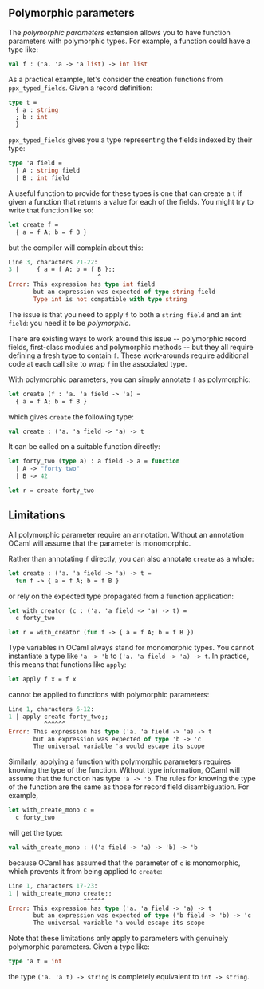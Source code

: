 ## Polymorphic parameters

The *polymorphic parameters* extension allows you to have function
parameters with polymorphic types. For example, a function could
have a type like:
```ocaml
val f : ('a. 'a -> 'a list) -> int list
```

As a practical example, let's consider the creation functions from
`ppx_typed_fields`. Given a record definition:
```ocaml
type t =
  { a : string
  ; b : int
  }
```
`ppx_typed_fields` gives you a type representing the fields indexed by
their type:
```ocaml
type 'a field =
  | A : string field
  | B : int field
```
A useful function to provide for these types is one that can create a
`t` if given a function that returns a value for each of the fields. You
might try to write that function like so:
```ocaml
let create f =
  { a = f A; b = f B }
```
but the compiler will complain about this:
```ocaml
Line 3, characters 21-22:
3 |     { a = f A; b = f B };;
                         ^
Error: This expression has type int field
       but an expression was expected of type string field
       Type int is not compatible with type string
```
The issue is that you need to apply `f` to both a `string field` and
an `int field`: you need it to be *polymorphic*.

There are existing ways to work around this issue -- polymorphic
record fields, first-class modules and polymorphic methods -- but they
all require defining a fresh type to contain `f`. These work-arounds
require additional code at each call site to wrap `f` in the associated
type.

With polymorphic parameters, you can simply annotate `f` as
polymorphic:
```ocaml
let create (f : 'a. 'a field -> 'a) =
  { a = f A; b = f B }
```
which gives `create` the following type:
```ocaml
val create : ('a. 'a field -> 'a) -> t
```

It can be called on a suitable function directly:
```ocaml
let forty_two (type a) : a field -> a = function
  | A -> "forty two"
  | B -> 42

let r = create forty_two
```

## Limitations

All polymorphic parameter require an annotation. Without an annotation
OCaml will assume that the parameter is monomorphic.

Rather than annotating `f` directly, you can also annotate `create` as
a whole:
```ocaml
let create : ('a. 'a field -> 'a) -> t =
  fun f -> { a = f A; b = f B }
```
or rely on the expected type propagated from a function application:
```ocaml
let with_creator (c : ('a. 'a field -> 'a) -> t) =
  c forty_two

let r = with_creator (fun f -> { a = f A; b = f B })
```

Type variables in OCaml always stand for monomorphic types. You cannot
instantiate a type like `'a -> 'b` to `('a. 'a field -> 'a) -> t`. In
practice, this means that functions like `apply`:
```ocaml
let apply f x = f x
```
cannot be applied to functions with polymorphic parameters:
```ocaml
Line 1, characters 6-12:
1 | apply create forty_two;;
          ^^^^^^
Error: This expression has type ('a. 'a field -> 'a) -> t
       but an expression was expected of type 'b -> 'c
       The universal variable 'a would escape its scope
```

Similarly, applying a function with polymorphic parameters requires
knowing the type of the function. Without type information, OCaml will
assume that the function has type `'a -> 'b`. The rules for knowing
the type of the function are the same as those for record field
disambiguation. For example,
```ocaml
let with_create_mono c =
  c forty_two
```
will get the type:
```ocaml
val with_create_mono : (('a field -> 'a) -> 'b) -> 'b
```
because OCaml has assumed that the parameter of `c` is monomorphic,
which prevents it from being applied to `create`:
```ocaml
Line 1, characters 17-23:
1 | with_create_mono create;;
                     ^^^^^^
Error: This expression has type ('a. 'a field -> 'a) -> t
       but an expression was expected of type ('b field -> 'b) -> 'c
       The universal variable 'a would escape its scope
```

Note that these limitations only apply to parameters with genuinely
polymorphic parameters. Given a type like:
```ocaml
type 'a t = int
```
the type `('a. 'a t) -> string` is completely equivalent to `int ->
string`.
